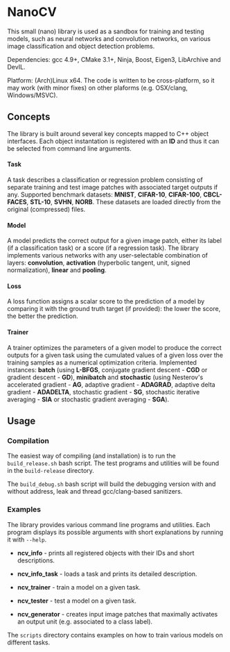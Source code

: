# NanoCV

This small (nano) library is used as a sandbox for training and testing models, such as neural networks and convolution networks, on various image classification and object detection problems. 

Dependencies: gcc 4.9+, CMake 3.1+, Ninja, Boost, Eigen3, LibArchive and DevIL. 

Platform: (Arch)Linux x64. The code is written to be cross-platform, so it may work (with minor fixes) on other plaforms (e.g. OSX/clang, Windows/MSVC).

## Concepts

The library is built around several key concepts mapped to C++ object interfaces. Each object instantation is registered with an **ID** and thus it can be selected from command line arguments.

#### Task

A task describes a classification or regression problem consisting of separate training and test image patches with associated target outputs if any. Supported benchmark 
datasets: **MNIST**, **CIFAR-10**, **CIFAR-100**, **CBCL-FACES**, **STL-10**, **SVHN**, **NORB**. These datasets are loaded directly from the original (compressed) files.

#### Model

A model predicts the correct output for a given image patch, either its label (if a classification task) or a score (if a regression task). The library 
implements various networks with any user-selectable combination of layers: **convolution**, **activation** (hyperbolic tangent, unit, signed 
normalization), **linear** and **pooling**.

#### Loss 

A loss function assigns a scalar score to the prediction of a model by comparing it with the ground truth target (if provided): the lower the score, the better the prediction.

#### Trainer

A trainer optimizes the parameters of a given model to produce the correct outputs for a given task using the cumulated values of a given loss over the training samples as 
a numerical optimization criteria. Implemented instances: **batch** (using **L-BFGS**, conjugate gradient descent - **CGD** or gradient descent - **GD**), **minibatch** 
and **stochastic** (using Nesterov's accelerated gradient - **AG**, adaptive gradient - **ADAGRAD**, adaptive delta gradient - **ADADELTA**, stochastic gradient - **SG**, stochastic iterative averaging - **SIA** or stochastic 
gradient averaging - **SGA**).

## Usage

### Compilation

The easiest way of compiling (and installation) is to run the `build_release.sh` bash script. The test programs and utilities will be found in the `build-release` directory.

The `build_debug.sh` bash script will build the debugging version with and without address, leak and thread gcc/clang-based sanitizers.

### Examples

The library provides various command line programs and utilities. Each program displays its possible arguments with short explanations by running it with `--help`.

* **ncv_info** - prints all registered objects with their IDs and short descriptions.

* **ncv_info_task** - loads a task and prints its detailed description.

* **ncv_trainer** - train a model on a given task.

* **ncv_tester** - test a model on a given task.

* **ncv_generator** - creates input image patches that maximally activates an output unit (e.g. associated to a class label).

The `scripts` directory contains examples on how to train various models on different tasks.




 
